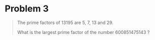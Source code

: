 # Problem 3

> The prime factors of 13195 are 5, 7, 13 and 29.
>
> What is the largest prime factor of the number 600851475143 ?